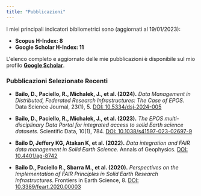```yaml
---
title: "Pubblicazioni"
---
```


I miei principali indicatori bibliometrici sono (aggiornati al 19/01/2023):
- **Scopus H-Index: 8**
- **Google Scholar H-Index: 11**

L'elenco completo e aggiornato delle mie pubblicazioni è disponibile sul mio profilo [**Google Scholar**](https://scholar.google.it/citations?user=-bX_yVsAAAAJ).

### Pubblicazioni Selezionate Recenti

- **Bailo, D., Paciello, R., Michalek, J., et al. (2024).** *Data Management in Distributed, Federated Research Infrastructures: The Case of EPOS*. Data Science Journal, 23(1), 5. [DOI: 10.5334/dsj-2024-005](https://doi.org/10.5334/dsj-2024-005)

- **Bailo, D., Paciello, R., Michalek, J., et al. (2023).** *The EPOS multi-disciplinary Data Portal for integrated access to solid Earth science datasets*. Scientific Data, 10(1), 784. [DOI: 10.1038/s41597-023-02697-9](https://doi.org/10.1038/s41597-023-02697-9)

- **Bailo D, Jeffery KG, Atakan K, et al. (2022).** *Data integration and FAIR data management in Solid Earth Science*. Annals of Geophysics. [DOI: 10.4401/ag-8742](https://doi.org/10.4401/ag-8742)

- **Bailo D., Paciello R., Sbarra M., et al. (2020).** *Perspectives on the Implementation of FAIR Principles in Solid Earth Research Infrastructures*. Frontiers in Earth Science, 8. [DOI: 10.3389/feart.2020.00003](https://doi.org/10.3389/feart.2020.00003)